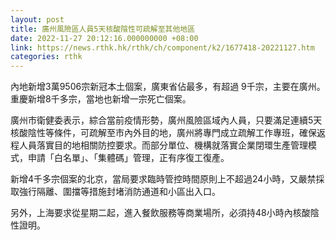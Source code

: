 ```yaml
---
layout: post
title: 廣州風險區人員5天核酸陰性可疏解至其他地區
date: 2022-11-27 20:12:16.000000000 +08:00
link: https://news.rthk.hk/rthk/ch/component/k2/1677418-20221127.htm
categories: rthk
---
```


內地新增3萬9506宗新冠本土個案，廣東省佔最多，有超過 9千宗，主要在廣州。重慶新增8千多宗，當地也新增一宗死亡個案。

廣州市衛健委表示，綜合當前疫情形勢，廣州風險區域內人員，只要滿足連續5天核酸陰性等條件，可疏解至市內外目的地，廣州將專門成立疏解工作專班，確保返程人員落實目的地相關防控要求。而部分單位、機構就落實企業閉環生產管理模式，申請「白名單」、「集體碼」管理，正有序復工復產。

新增4千多宗個案的北京，當局要求臨時管控時間原則上不超過24小時，又嚴禁採取強行隔離、圍擋等措施封堵消防通道和小區出入口。

另外，上海要求從星期二起，進入餐飲服務等商業場所，必須持48小時內核酸陰性證明。
